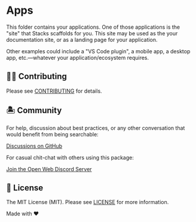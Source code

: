 # Apps

This folder contains your applications. One of those applications is the "site" that Stacks scaffolds for you. This site may be used as the your documentation site, or as a landing page for your application.

Other examples could include a "VS Code plugin", a mobile app, a desktop app, etc.—whatever your application/ecosystem requires.

## 💪🏼 Contributing

Please see [CONTRIBUTING](.github/CONTRIBUTING.md) for details.

## 🏝 Community

For help, discussion about best practices, or any other conversation that would benefit from being searchable:

[Discussions on GitHub](https://github.com/stacksjs/stacks/discussions)

For casual chit-chat with others using this package:

[Join the Open Web Discord Server](https://discord.ow3.org)

## 📄 License

The MIT License (MIT). Please see [LICENSE](../LICENSE.md) for more information.

Made with ❤️

